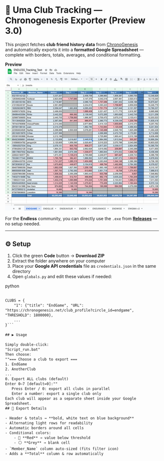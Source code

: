 # **📄 Uma Club Tracking — Chronogenesis Exporter (Preview 3.0)**

This project fetches **club friend history data** from [ChronoGenesis](https://chronogenesis.net/)  
and automatically exports it into a **formatted Google Spreadsheet** — complete with borders, totals, averages, and conditional formatting.

**Preview**
![preview](assets/preview.png)

For the **Endless** community, you can directly use the `.exe` from **[Releases](../../releases)** — no setup needed.

---

## ⚙️ Setup

1. Click the green **Code** button → **Download ZIP**
2. Extract the folder anywhere on your computer
3. Place your **Google API credentials** file as `credentials.json` in the same directory
4. Open `globals.py` and edit these values if needed:

python

````SHEET_ID = "1O09PM-hYo-H05kWWqMg71GelEpfaGrePQWzdDCKOqyU"

CLUBS = {
    "1": {"title": "EndGame", "URL": "https://chronogenesis.net/club_profile?circle_id=endgame", "THRESHOLD": 1800000},
    ...
}```

## ▶️ Usage

Simply double-click:
"Script_run.bat"
Then choose:
""=== Choose a club to export ===
1. EndGame
2. AnotherClub
...
0. Export ALL clubs (default)
Enter 0–7 [default=0]:""
   Press Enter / 0: export all clubs in parallel
   Enter a number: export a single club only
Each club will appear as a separate sheet inside your Google Spreadsheet.
## 🧾 Export Details

- Header & totals → **bold, white text on blue background**
- Alternating light rows for readability
- Automatic borders around all cells
- Conditional colors:
    - 🔴 **Red** → value below threshold
    - ⚪ **Grey** → blank cell
- `Member_Name` column auto-sized (fits filter icon)
- Adds a **Total** column & row automatically
````
